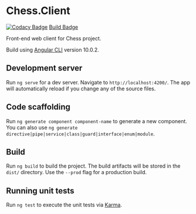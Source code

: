# Chess.Client
[![Codacy Badge](https://app.codacy.com/project/badge/Grade/3e445ad28354473ca82908b711add795)](https://www.codacy.com/gh/matt-winfield-chess/Chess.Client/dashboard?utm_source=github.com&amp;utm_medium=referral&amp;utm_content=matt-winfield-chess/Chess.Client&amp;utm_campaign=Badge_Grade)
[Build Badge](https://github.com/matt-winfield-chess/Chess.Client/workflows/Build/badge.svg)

Front-end web client for Chess project.

Build using [Angular CLI](https://github.com/angular/angular-cli) version 10.0.2.

## Development server

Run `ng serve` for a dev server. Navigate to `http://localhost:4200/`. The app will automatically reload if you change any of the source files.

## Code scaffolding

Run `ng generate component component-name` to generate a new component. You can also use `ng generate directive|pipe|service|class|guard|interface|enum|module`.

## Build

Run `ng build` to build the project. The build artifacts will be stored in the `dist/` directory. Use the `--prod` flag for a production build.

## Running unit tests

Run `ng test` to execute the unit tests via [Karma](https://karma-runner.github.io).